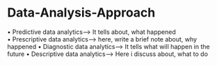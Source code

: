 # Data-Analysis-Approach

•	Predictive data analytics--> It tells about, what happened  
•	Prescriptive data analytics--> here, write a brief note about, why happened
•	Diagnostic data analytics-->  It tells what will happen in the future
•	Descriptive data analytics--> Here i discuss about, what to do    
